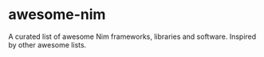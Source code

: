 # awesome-nim
A curated list of awesome Nim frameworks, libraries and software. Inspired by other awesome lists.
